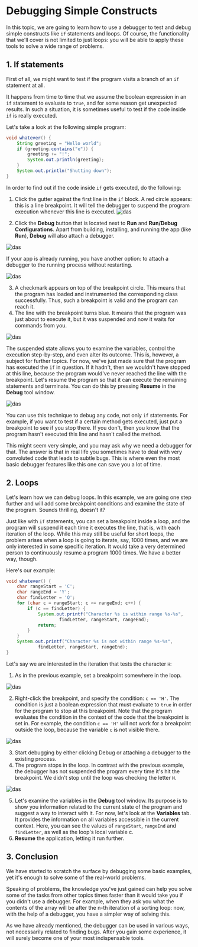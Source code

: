 # Debugging Simple Constructs

In this topic, we are going to learn how to use a debugger to test and debug simple constructs like `if` statements and loops. Of course, the functionality that we'll cover is not limited to just loops: you will be able to apply these tools to solve a wide range of problems.

## 1. If statements

First of all, we might want to test if the program visits a branch of an `if` statement at all.

It happens from time to time that we assume the boolean expression in an `if` statement to evaluate to `true`, and for some reason get unexpected results. In such a situation, it is sometimes useful to test if the code inside `if` is really executed.

Let's take a look at the following simple program:
```java
void whatever() {
    String greeting = "Hello world";
    if (greeting.contains("e")) {
        greeting += "!";
        System.out.println(greeting);
    }
    System.out.println("Shutting down");
}
```
In order to find out if the code inside `if` gets executed, do the following:

1. Click the gutter against the first line in the `if` block. A red circle appears: this is a line breakpoint. It will tell the debugger to suspend the program execution whenever this line is executed.
![das](https://ucarecdn.com/77022588-973f-413f-af68-4c3968703a53/)

2. Click the **Debug** button that is located next to **Run** and **Run/Debug Configurations**. Apart from building, installing, and running the app (like **Run**), **Debug** will also attach a debugger.

![das](https://ucarecdn.com/dda2297b-1671-4388-a5e8-b1ef9147dc76/)

If your app is already running, you have another option: to attach a debugger to the running process without restarting.

![das](https://ucarecdn.com/c847d484-1983-4ca9-b316-e2afa7653345/)

3. A checkmark appears on top of the breakpoint circle. This means that the program has loaded and instrumented the corresponding class successfully. Thus, such a breakpoint is valid and the program can reach it.
4. The line with the breakpoint turns blue. It means that the program was just about to execute it, but it was suspended and now it waits for commands from you.

![das](https://ucarecdn.com/e41aceae-256b-4c46-9b0e-f8d24484db5b/)

The suspended state allows you to examine the variables, control the execution step-by-step, and even alter its outcome. This is, however, a subject for further topics. For now, we've just made sure that the program has executed the `if` in question. If it hadn't, then we wouldn't have stopped at this line, because the program would've never reached the line with the breakpoint.
Let's resume the program so that it can execute the remaining statements and terminate. You can do this by pressing **Resume** in the **Debug** tool window.

![das](https://ucarecdn.com/47851735-6ea0-4e41-bb2f-d86ae7f460f0/)

You can use this technique to debug any code, not only `if` statements. For example, if you want to test if a certain method gets executed, just put a breakpoint to see if you stop there. If you don't, then you know that the program hasn't executed this line and hasn't called the method.

This might seem very simple, and you may ask why we need a debugger for that. The answer is that in real life you sometimes have to deal with very convoluted code that leads to subtle bugs. This is where even the most basic debugger features like this one can save you a lot of time. 

## 2. Loops

Let's learn how we can debug loops. In this example, we are going one step further and will add some breakpoint conditions and examine the state of the program. Sounds thrilling, doesn't it?

Just like with `if` statements, you can set a breakpoint inside a loop, and the program will suspend it each time it executes the line, that is, with each iteration of the loop. While this may still be useful for short loops, the problem arises when a loop is going to iterate, say, 1000 times, and we are only interested in some specific iteration. It would take a very determined person to continuously resume a program 1000 times. We have a better way, though.

Here's our example:
```java
void whatever() {
    char rangeStart = 'C';
    char rangeEnd = 'Y';
    char findLetter = 'Q';
    for (char c = rangeStart; c <= rangeEnd; c++) {
        if (c == findLetter) {
            System.out.printf("Character %s is within range %s-%s",
                    findLetter, rangeStart, rangeEnd);
            return;
        }
    }
    System.out.printf("Character %s is not within range %s-%s",
            findLetter, rangeStart, rangeEnd);
}
```
Let's say we are interested in the iteration that tests the character `H`:

1. As in the previous example, set a breakpoint somewhere in the loop.

![das](https://ucarecdn.com/31e71cc6-23e7-4c2b-8c82-04d22306bac9/)

2. Right-click the breakpoint, and specify the condition: `c == 'H'`. The condition is just a boolean expression that must evaluate to `true` in order for the program to stop at this breakpoint. Note that the program evaluates the condition in the context of the code that the breakpoint is set in. For example, the condition `c == 'H'` will not work for a breakpoint outside the loop, because the variable `c` is not visible there.

![das](https://ucarecdn.com/eb2baa1c-1cab-472b-84fa-1c200c516b6c/)

3. Start debugging by either clicking Debug or attaching a debugger to the existing process.
4. The program stops in the loop. In contrast with the previous example, the debugger has not suspended the program every time it's hit the breakpoint. We didn't stop until the loop was checking the letter `H`.

![das](https://ucarecdn.com/7d585eae-abb9-42f2-b729-395dc815a013/)

5. Let's examine the variables in the **Debug** tool window. Its purpose is to show you information related to the current state of the program and suggest a way to interact with it. For now, let's look at the **Variables** tab. It provides the information on all variables accessible in the current context. Here, you can see the values of `rangeStart`, `rangeEnd` and `findLetter`, as well as the loop's local variable c.
6. **Resume** the application, letting it run further.

## 3. Conclusion

We have started to scratch the surface by debugging some basic examples, yet it's enough to solve some of the real-world problems.

Speaking of problems, the knowledge you've just gained can help you solve some of the tasks from other topics times faster than it would take you if you didn't use a debugger. For example, when they ask you what the contents of the array will be after the n-th iteration of a sorting loop: now, with the help of a debugger, you have a simpler way of solving this.

As we have already mentioned, the debugger can be used in various ways, not necessarily related to finding bugs. After you gain some experience, it will surely become one of your most indispensable tools.
